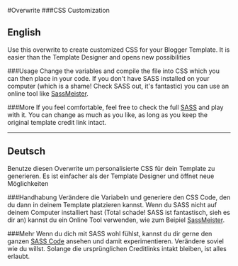 #Overwrite
###CSS Customization

## English

Use this overwrite to create customized CSS for your Blogger Template. It is easier than the Template Designer and opens new possibilities

###Usage
Change the variables and compile the file into CSS which you can then place in your code. If you don't have SASS installed on your computer (which is a shame! Check SASS out, it's fantastic) you can use an online tool like [SassMeister](http://sassmeister.com/).

###More
If you feel comfortable, feel free to check the full [SASS](https://github.com/bekreatief/photosheet/tree/gh-pages/template_style) and play with it. You can change as much as you like, as long as you keep the original template credit link intact.

***

## Deutsch

Benutze diesen Overwrite um personalisierte CSS für dein Template zu generieren. Es ist einfacher als der Template Designer und öffnet neue Möglichkeiten

###Handhabung
Verändere die Variabeln und generiere den CSS Code, den du dann in deinem Template platzieren kannst. Wenn du SASS nicht auf deinem Computer installiert hast (Total schade! SASS ist fantastisch, sieh es dir an) kannst du ein Online Tool verwenden, wie zum Beipiel [SassMeister](http://sassmeister.com/).

###Mehr
Wenn du dich mit SASS wohl fühlst, kannst du dir gerne den ganzen [SASS Code](https://github.com/bekreatief/photosheet/tree/gh-pages/template_style) ansehen und damit experimentieren. Verändere soviel wie du willst. Solange die ursprünglichen Creditlinks intakt bleiben, ist alles erlaubt.
